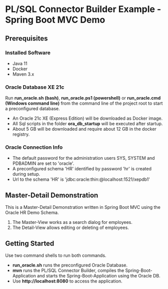 # PL/SQL Connector Builder Example - Spring Boot MVC Demo

## Prerequisites

### Installed Software

- Java 11
- Docker 
- Maven 3.x

### Oracle Database XE 21c

Run **run_oracle.sh (bash)**, **run_oracle.ps1 (powershell)** or **run_oracle.cmd (Windows command line)** from the command line of the project root to start a preconfigured database. 

- An Oracle 21c XE (Express Edition) will be downloaded as Docker image.
- All Sql scripts in the folder **ora_db_startup** will be executed after startup.
- About 5 GB will be downloaded and require about 12 GB in the docker registry.

### Oracle Connection Info

- The default password for the administration users SYS, SYSTEM and PDBADMIN are set to 'oracle'.
- A preconfigured schema 'HR' identified by password 'hr' is created during setup.
- Url to the schema 'HR' is 'jdbc:oracle:thin:@localhost:1521/xepdb1'


## Master-Detail Demonstration
This is a Master-Detail Demonstration written in Spring Boot MVC using the Oracle HR Demo Schema.

1. The Master-View works as a search dialog for employees.
2. The Detail-View allows editing or deleting of employees.

## Getting Started

Use two command shells to run both commands.

- **run_oracle.sh** runs the preconfigured Oracle Database. 
- **mvn** runs the PL/SQL Connector Builder, compiles the Spring-Boot-Application and starts the Spring-Boot-Application using the Oracle DB.
- Use **http://localhost:8080** to access the application.
